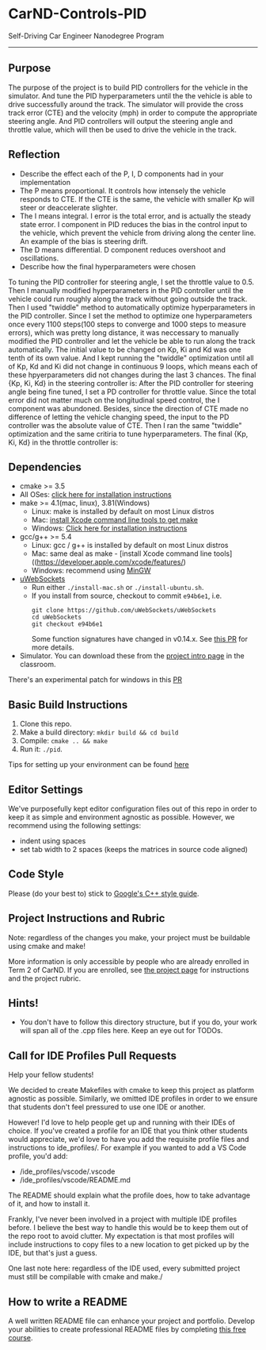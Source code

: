 # CarND-Controls-PID
Self-Driving Car Engineer Nanodegree Program

---

## Purpose
The purpose of the project is to build PID controllers for the vehicle in the simulator. And tune the PID hyperparameters until the the vehicle is able to drive successfully around the track.
The simulator will provide the cross track error (CTE) and the velocity (mph) in order to compute the appropriate steering angle. And PID controllers will output the steering angle and throttle value, which will then be used to drive the vehicle in the track. 

## Reflection
* Describe the effect each of the P, I, D components had in your implementation
 * The P means proportional. It controls how intensely the vehicle responds to CTE. If the CTE is the same, the vehicle with smaller Kp will steer or deaccelerate slighter.
 * The I means integral. I error is the total error, and is actually the steady state error. I component in PID reduces the bias in the control input to the vehicle, which prevent the vehicle from driving along the center line. An example of the bias is steering drift.
 * The D means differential. D component reduces overshoot and oscillations.
* Describe how the final hyperparameters were chosen

To tuning the PID controller for steering angle, I set the throttle value to 0.5. Then I manually modified hyperparameters in the PID controller until the vehicle could run roughly along the track without going outside the track. Then I used "twiddle" method to automatically optimize hyperparameters in the PID controller. Since I set the method to optimize one hyperparameters once every 1100 steps(100 steps to converge and 1000 steps to measure errors), which was pretty long distance, it was neccessary to manually modified the PID controller and let the vehicle be able to run along the track automatically. The initial value to be changed on Kp, Ki and Kd was one tenth of its own value. And I kept running the "twiddle" optimization until all of Kp, Kd and Ki did not change in continuous 9 loops, which means each of these hpyerparameters did not changes during the last 3 chances. The final {Kp, Ki, Kd} in the steering controller is:
After the PID controller for steering angle being fine tuned, I set a PD controller for throttle value. Since the total error did not matter much on the longitudinal speed control, the I component was abundoned. Besides, since the direction of CTE made no difference of letting the vehicle changing speed, the input to the PD controller was the absolute value of CTE. Then I ran the same "twiddle" optimization and the same critiria to tune hyperparameters. The final {Kp, Ki, Kd} in the throttle controller is:


## Dependencies

* cmake >= 3.5
 * All OSes: [click here for installation instructions](https://cmake.org/install/)
* make >= 4.1(mac, linux), 3.81(Windows)
  * Linux: make is installed by default on most Linux distros
  * Mac: [install Xcode command line tools to get make](https://developer.apple.com/xcode/features/)
  * Windows: [Click here for installation instructions](http://gnuwin32.sourceforge.net/packages/make.htm)
* gcc/g++ >= 5.4
  * Linux: gcc / g++ is installed by default on most Linux distros
  * Mac: same deal as make - [install Xcode command line tools]((https://developer.apple.com/xcode/features/)
  * Windows: recommend using [MinGW](http://www.mingw.org/)
* [uWebSockets](https://github.com/uWebSockets/uWebSockets)
  * Run either `./install-mac.sh` or `./install-ubuntu.sh`.
  * If you install from source, checkout to commit `e94b6e1`, i.e.
    ```
    git clone https://github.com/uWebSockets/uWebSockets 
    cd uWebSockets
    git checkout e94b6e1
    ```
    Some function signatures have changed in v0.14.x. See [this PR](https://github.com/udacity/CarND-MPC-Project/pull/3) for more details.
* Simulator. You can download these from the [project intro page](https://github.com/udacity/self-driving-car-sim/releases) in the classroom.

There's an experimental patch for windows in this [PR](https://github.com/udacity/CarND-PID-Control-Project/pull/3)

## Basic Build Instructions

1. Clone this repo.
2. Make a build directory: `mkdir build && cd build`
3. Compile: `cmake .. && make`
4. Run it: `./pid`. 

Tips for setting up your environment can be found [here](https://classroom.udacity.com/nanodegrees/nd013/parts/40f38239-66b6-46ec-ae68-03afd8a601c8/modules/0949fca6-b379-42af-a919-ee50aa304e6a/lessons/f758c44c-5e40-4e01-93b5-1a82aa4e044f/concepts/23d376c7-0195-4276-bdf0-e02f1f3c665d)

## Editor Settings

We've purposefully kept editor configuration files out of this repo in order to
keep it as simple and environment agnostic as possible. However, we recommend
using the following settings:

* indent using spaces
* set tab width to 2 spaces (keeps the matrices in source code aligned)

## Code Style

Please (do your best to) stick to [Google's C++ style guide](https://google.github.io/styleguide/cppguide.html).

## Project Instructions and Rubric

Note: regardless of the changes you make, your project must be buildable using
cmake and make!

More information is only accessible by people who are already enrolled in Term 2
of CarND. If you are enrolled, see [the project page](https://classroom.udacity.com/nanodegrees/nd013/parts/40f38239-66b6-46ec-ae68-03afd8a601c8/modules/f1820894-8322-4bb3-81aa-b26b3c6dcbaf/lessons/e8235395-22dd-4b87-88e0-d108c5e5bbf4/concepts/6a4d8d42-6a04-4aa6-b284-1697c0fd6562)
for instructions and the project rubric.

## Hints!

* You don't have to follow this directory structure, but if you do, your work
  will span all of the .cpp files here. Keep an eye out for TODOs.

## Call for IDE Profiles Pull Requests

Help your fellow students!

We decided to create Makefiles with cmake to keep this project as platform
agnostic as possible. Similarly, we omitted IDE profiles in order to we ensure
that students don't feel pressured to use one IDE or another.

However! I'd love to help people get up and running with their IDEs of choice.
If you've created a profile for an IDE that you think other students would
appreciate, we'd love to have you add the requisite profile files and
instructions to ide_profiles/. For example if you wanted to add a VS Code
profile, you'd add:

* /ide_profiles/vscode/.vscode
* /ide_profiles/vscode/README.md

The README should explain what the profile does, how to take advantage of it,
and how to install it.

Frankly, I've never been involved in a project with multiple IDE profiles
before. I believe the best way to handle this would be to keep them out of the
repo root to avoid clutter. My expectation is that most profiles will include
instructions to copy files to a new location to get picked up by the IDE, but
that's just a guess.

One last note here: regardless of the IDE used, every submitted project must
still be compilable with cmake and make./

## How to write a README
A well written README file can enhance your project and portfolio.  Develop your abilities to create professional README files by completing [this free course](https://www.udacity.com/course/writing-readmes--ud777).

